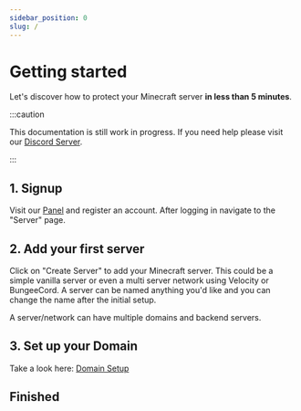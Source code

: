 ```yaml
---
sidebar_position: 0
slug: /
---
```


# Getting started

Let's discover how to protect your Minecraft server **in less than 5 minutes**.


:::caution

This documentation is still work in progress.
If you need help please visit our [Discord Server](https://discord.neoprotect.net).

:::

## 1. Signup

Visit our [Panel](https://panel.neoprotect.net) and register an account.
After logging in navigate to the "Server" page.

## 2. Add your first server
Click on "Create Server" to add your Minecraft server.
This could be a simple vanilla server or even a multi server network using Velocity or BungeeCord.
A server can be named anything you'd like and you can change the name after the initial setup.

A server/network can have multiple domains and backend servers.

## 3. Set up your Domain

Take a look here: [Domain Setup](setup/dns.md)


## Finished
